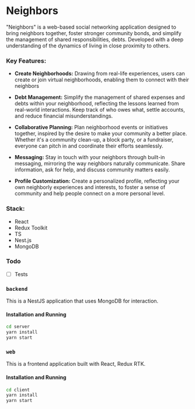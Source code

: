 # Neighbors
"Neighbors" is a web-based social networking application designed to bring neighbors together, foster stronger community bonds, and simplify the management of shared responsibilities, debts. Developed with a deep understanding of the dynamics of living in close proximity to others.

### Key Features:

- **Create Neighborhoods:** Drawing from real-life experiences, users can create or join virtual neighborhoods, enabling them to connect with their neighbors

- **Debt Management:** Simplify the management of shared expenses and debts within your neighborhood, reflecting the lessons learned from real-world interactions. Keep track of who owes what, settle accounts, and reduce financial misunderstandings.

- **Collaborative Planning:** Plan neighborhood events or initiatives together, inspired by the desire to make your community a better place. Whether it's a community clean-up, a block party, or a fundraiser, everyone can pitch in and coordinate their efforts seamlessly.

- **Messaging:** Stay in touch with your neighbors through built-in messaging, mirroring the way neighbors naturally communicate. Share information, ask for help, and discuss community matters easily.

- **Profile Customization:** Create a personalized profile, reflecting your own neighborly experiences and interests, to foster a sense of community and help people connect on a more personal level.

### Stack:

- React
- Redux Toolkit
- TS
- Nest.js
- MongoDB

### Todo

- [ ] Tests

### `backend`

This is a NestJS application that uses MongoDB for interaction.

#### Installation and Running

```bash
cd server
yarn install
yarn start
```

### `web`
This is a frontend application built with React, Redux RTK.

#### Installation and Running
```bash
cd client
yarn install
yarn start
```
